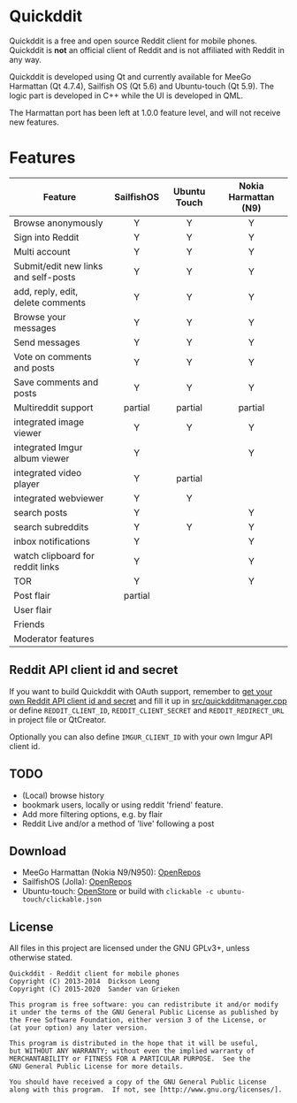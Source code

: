 Quickddit
=========

Quickddit is a free and open source Reddit client for mobile phones. Quickddit is **not** an official client
of Reddit and is not affiliated with Reddit in any way.

Quickddit is developed using Qt and currently available for MeeGo Harmattan (Qt 4.7.4), Sailfish OS (Qt 5.6) and Ubuntu-touch (Qt 5.9).
The logic part is developed in C++ while the UI is developed in QML.

The Harmattan port has been left at 1.0.0 feature level, and will not receive new features.

Features
========
| Feature                | SailfishOS | Ubuntu Touch | Nokia Harmattan (N9) |
|------------------------|:----------:|:------------:|:--------------------:|
| Browse anonymously     | Y | Y | Y |
| Sign into Reddit       | Y | Y | Y |
| Multi account          | Y | Y | Y |
| Submit/edit new links and self-posts | Y | Y | Y |
| add, reply, edit, delete comments | Y | Y | Y |
| Browse your messages   | Y | Y | Y |
| Send messages          | Y | Y | Y |
| Vote on comments and posts | Y | Y | Y |
| Save comments and posts | Y | Y | Y |
| Multireddit support    | partial | partial | partial |
| integrated image viewer | Y | Y | Y |
| integrated Imgur album viewer | Y | | Y |
| integrated video player | Y | partial | |
| integrated webviewer   | Y | Y | |
| search posts           | Y | | Y |
| search subreddits      | Y | Y | Y |
| inbox notifications    | Y | | Y |
| watch clipboard for reddit links | Y | | Y |
| TOR                    | Y | | Y |
| Post flair             | partial | | |
| User flair             | | | |
| Friends                | | | |
| Moderator features     | | | |

Reddit API client id and secret
----------------------------------

If you want to build Quickddit with OAuth support, remember to [get your own Reddit API client
id and secret](https://github.com/reddit/reddit/wiki/OAuth2) and fill it up in
[src/quickdditmanager.cpp](src/quickdditmanager.cpp) or define `REDDIT_CLIENT_ID`,
`REDDIT_CLIENT_SECRET` and `REDDIT_REDIRECT_URL` in project file or QtCreator.

Optionally you can also define `IMGUR_CLIENT_ID` with your own Imgur API client id.

TODO
-----

- (Local) browse history
- bookmark users, locally or using reddit 'friend' feature.
- Add more filtering options, e.g. by flair
- Reddit Live and/or a method of 'live' following a post

Download
--------
- MeeGo Harmattan (Nokia N9/N950): [OpenRepos](https://openrepos.net/content/accumulator/quickddit)
- SailfishOS (Jolla): [OpenRepos](https://openrepos.net/content/accumulator/quickddit-0)
- Ubuntu-touch: [OpenStore](https://open-store.io/app/quickddit) or build with `clickable -c ubuntu-touch/clickable.json`

License
-------
All files in this project are licensed under the GNU GPLv3+, unless otherwise stated.

    Quickddit - Reddit client for mobile phones
    Copyright (C) 2013-2014  Dickson Leong
    Copyright (C) 2015-2020  Sander van Grieken

    This program is free software: you can redistribute it and/or modify
    it under the terms of the GNU General Public License as published by
    the Free Software Foundation, either version 3 of the License, or
    (at your option) any later version.

    This program is distributed in the hope that it will be useful,
    but WITHOUT ANY WARRANTY; without even the implied warranty of
    MERCHANTABILITY or FITNESS FOR A PARTICULAR PURPOSE.  See the
    GNU General Public License for more details.

    You should have received a copy of the GNU General Public License
    along with this program.  If not, see [http://www.gnu.org/licenses/].
